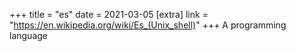 +++
title = "es"
date = 2021-03-05
[extra]
link = "https://en.wikipedia.org/wiki/Es_(Unix_shell)"
+++
A programming language

